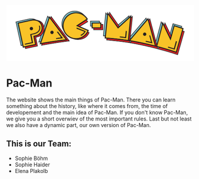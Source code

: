 ![A Pac-Man](pacMan1.png)

# Pac-Man
The website shows the main things of Pac-Man. There you can learn something about the history, like where it comes from, the time of developement and the main idea of Pac-Man. If you don't know Pac-Man, we give you a short overwiev of the most important rules. Last but not least we also have a dynamic part, our own version of Pac-Man.   

## This is our Team:
* Sophie Böhm
* Sophie Haider
* Elena Plakolb